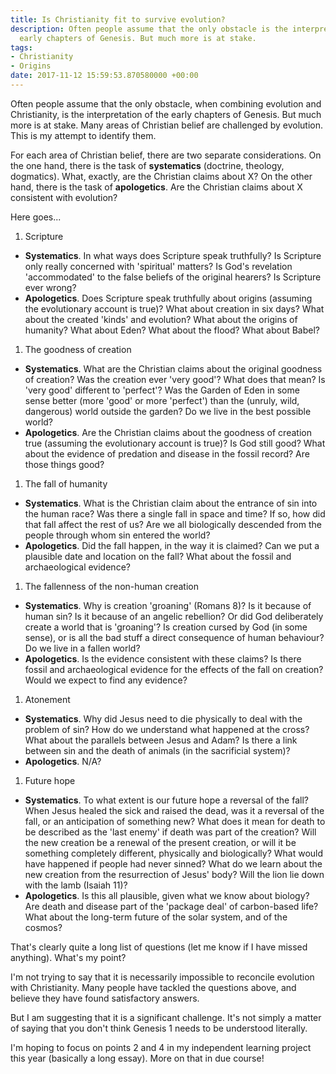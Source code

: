 ```yaml
---
title: Is Christianity fit to survive evolution?
description: Often people assume that the only obstacle is the interpretation of the
  early chapters of Genesis. But much more is at stake.
tags:
- Christianity
- Origins
date: 2017-11-12 15:59:53.870580000 +00:00
---
```

Often people assume that the only obstacle, when combining evolution and Christianity, is the interpretation of the early chapters of Genesis. But much more is at stake. Many areas of Christian belief are challenged by evolution. This is my attempt to identify them.

For each area of Christian belief, there are two separate considerations. On the one hand, there is the task of **systematics** (doctrine, theology, dogmatics). What, exactly, are the Christian claims about X? On the other hand, there is the task of **apologetics**. Are the Christian claims about X consistent with evolution?

Here goes...

1. Scripture
  * **Systematics**. In what ways does Scripture speak truthfully? Is Scripture only really concerned with 'spiritual' matters? Is God's revelation 'accommodated' to the false beliefs of the original hearers? Is Scripture ever wrong?
  * **Apologetics**. Does Scripture speak truthfully about origins (assuming the evolutionary account is true)? What about creation in six days? What about the created 'kinds' and evolution? What about the origins of humanity? What about Eden? What about the flood? What about Babel?
1. The goodness of creation
  * **Systematics**. What are the Christian claims about the original goodness of creation? Was the creation ever 'very good'? What does that mean? Is 'very good' different to 'perfect'? Was the Garden of Eden in some sense better (more 'good' or more 'perfect') than the (unruly, wild, dangerous) world outside the garden? Do we live in the best possible world?
  * **Apologetics**. Are the Christian claims about the goodness of creation true (assuming the evolutionary account is true)? Is God still good? What about the evidence of predation and disease in the fossil record? Are those things good?
1. The fall of humanity
  * **Systematics**. What is the Christian claim about the entrance of sin into the human race? Was there a single fall in space and time? If so, how did that fall affect the rest of us? Are we all biologically descended from the people through whom sin entered the world?
  * **Apologetics**. Did the fall happen, in the way it is claimed? Can we put a plausible date and location on the fall? What about the fossil and archaeological evidence?
1. The fallenness of the non-human creation
  * **Systematics**. Why is creation 'groaning' (Romans 8)? Is it because of human sin? Is it because of an angelic rebellion? Or did God deliberately create a world that is 'groaning'? Is creation cursed by God (in some sense), or is all the bad stuff a direct consequence of human behaviour? Do we live in a fallen world?
  * **Apologetics**. Is the evidence consistent with these claims? Is there fossil and archaeological evidence for the effects of the fall on creation? Would we expect to find any evidence?
1. Atonement
  * **Systematics**. Why did Jesus need to die physically to deal with the problem of sin? How do we understand what happened at the cross? What about the parallels between Jesus and Adam? Is there a link between sin and the death of animals (in the sacrificial system)?
  * **Apologetics**. N/A?
1. Future hope
  * **Systematics**. To what extent is our future hope a reversal of the fall? When Jesus healed the sick and raised the dead, was it a reversal of the fall, or an anticipation of something new? What does it mean for death to be described as the 'last enemy' if death was part of the creation? Will the new creation be a renewal of the present creation, or will it be something completely different, physically and biologically? What would have happened if people had never sinned? What do we learn about the new creation from the resurrection of Jesus' body? Will the lion lie down with the lamb (Isaiah 11)?
  * **Apologetics**. Is this all plausible, given what we know about biology? Are death and disease part of the 'package deal' of carbon-based life? What about the long-term future of the solar system, and of the cosmos?

That's clearly quite a long list of questions (let me know if I have missed anything). What's my point?

I'm not trying to say that it is necessarily impossible to reconcile evolution with Christianity. Many people have tackled the questions above, and believe they have found satisfactory answers.

But I am suggesting that it is a significant challenge. It's not simply a matter of saying that you don't think Genesis 1 needs to be understood literally.

I'm hoping to focus on points 2 and 4 in my independent learning project this year (basically a long essay). More on that in due course!
